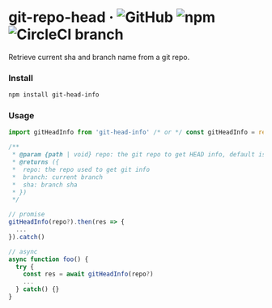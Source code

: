 # git-repo-head &middot; ![GitHub](https://img.shields.io/github/license/ongw20/git-head-info.svg) ![npm](https://img.shields.io/npm/v/git-head-info.svg) ![CircleCI branch](https://img.shields.io/circleci/project/github/ongw20/git-head-info/master.svg)
Retrieve current sha and branch name from a git repo.

### Install
```sh
npm install git-head-info
```

### Usage
```js
import gitHeadInfo from 'git-head-info' /* or */ const gitHeadInfo = require('git-head-info')

/**
 * @param {path | void} repo: the git repo to get HEAD info, default is current working dir
 * @returns ({
 *  repo: the repo used to get git info
 *  branch: current branch
 *  sha: branch sha
 * })
 */

// promise
gitHeadInfo(repo?).then(res => {
  ...
}).catch()

// async
async function foo() {
  try {
    const res = await gitHeadInfo(repo?)
    ...
  } catch() {}
}
```
